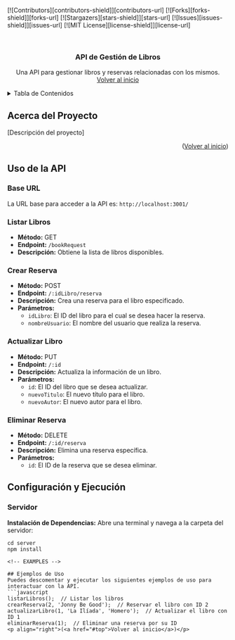 <div id="top"></div>

<!-- PROJECT SHIELDS -->
<!--
*** Asegúrate de personalizar los enlaces a las imágenes y otros enlaces a tu proyecto.
-->
[![Contributors][contributors-shield]][contributors-url]
[![Forks][forks-shield]][forks-url]
[![Stargazers][stars-shield]][stars-url]
[![Issues][issues-shield]][issues-url]
[![MIT License][license-shield]][license-url]

<!-- PROJECT LOGO -->
<br />
<div align="center">
  <h3 align="center">API de Gestión de Libros</h3>
  <p align="center">
    Una API para gestionar libros y reservas relacionadas con los mismos.
    <br />
    <a href="#top">Volver al inicio</a>
  </p>
</div>

<!-- TABLE OF CONTENTS -->
<details>
  <summary>Tabla de Contenidos</summary>
  <ol>
    <li><a href="#about-the-project">Acerca del Proyecto</a></li>
    <li><a href="#usage">Uso de la API</a></li>
    <li><a href="#examples">Ejemplos de Uso</a></li>
    <li><a href="#installation">Configuración y Ejecución</a></li>
  </ol>
</details>

<!-- ABOUT THE PROJECT -->
## Acerca del Proyecto

[Descripción del proyecto]

<p align="right">(<a href="#top">Volver al inicio</a>)</p>

<!-- USAGE -->
## Uso de la API

### Base URL
La URL base para acceder a la API es: `http://localhost:3001/`

### Listar Libros
- **Método:** GET
- **Endpoint:** `/bookRequest`
- **Descripción:** Obtiene la lista de libros disponibles.

### Crear Reserva
- **Método:** POST
- **Endpoint:** `/:idLibro/reserva`
- **Descripción:** Crea una reserva para el libro especificado.
- **Parámetros:**
  - `idLibro`: El ID del libro para el cual se desea hacer la reserva.
  - `nombreUsuario`: El nombre del usuario que realiza la reserva.

### Actualizar Libro
- **Método:** PUT
- **Endpoint:** `/:id`
- **Descripción:** Actualiza la información de un libro.
- **Parámetros:**
  - `id`: El ID del libro que se desea actualizar.
  - `nuevoTitulo`: El nuevo título para el libro.
  - `nuevoAutor`: El nuevo autor para el libro.

### Eliminar Reserva
- **Método:** DELETE
- **Endpoint:** `/:id/reserva`
- **Descripción:** Elimina una reserva específica.
- **Parámetros:**
  - `id`: El ID de la reserva que se desea eliminar.
## Configuración y Ejecución

### Servidor

**Instalación de Dependencias:** Abre una terminal y navega a la carpeta del servidor:

```
cd server
npm install

<!-- EXAMPLES -->

## Ejemplos de Uso
Puedes descomentar y ejecutar los siguientes ejemplos de uso para interactuar con la API.
```javascript
listarLibros();  // Listar los libros
crearReserva(2, 'Jonny Be Good');  // Reservar el libro con ID 2
actualizarLibro(1, 'La Ilíada', 'Homero');  // Actualizar el libro con ID 1
eliminarReserva(1);  // Eliminar una reserva por su ID 
<p align="right">(<a href="#top">Volver al inicio</a>)</p>



